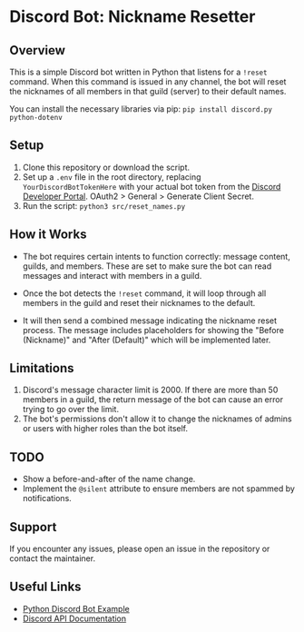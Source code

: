 # Discord Bot: Nickname Resetter

## Overview

This is a simple Discord bot written in Python that listens for a `!reset` command. When this command is issued in any channel, the bot will reset the nicknames of all members in that guild (server) to their default names. 

You can install the necessary libraries via pip:
`pip install discord.py python-dotenv`


## Setup

1. Clone this repository or download the script.
2. Set up a `.env` file in the root directory, replacing `YourDiscordBotTokenHere` with your actual bot token from the [Discord Developer Portal](https://discord.com/developers/applications). OAuth2 > General > Generate Client Secret.
3. Run the script:
`python3 src/reset_names.py`



## How it Works

- The bot requires certain intents to function correctly: message content, guilds, and members. These are set to make sure the bot can read messages and interact with members in a guild.

- Once the bot detects the `!reset` command, it will loop through all members in the guild and reset their nicknames to the default. 

- It will then send a combined message indicating the nickname reset process. The message includes placeholders for showing the "Before (Nickname)" and "After (Default)" which will be implemented later.

## Limitations

1. Discord's message character limit is 2000. If there are more than 50 members in a guild, the return message of the bot can cause an error trying to go over the limit.
2. The bot's permissions don't allow it to change the nicknames of admins or users with higher roles than the bot itself.

## TODO
- Show a before-and-after of the name change.
- Implement the `@silent` attribute to ensure members are not spammed by notifications.

## Support
If you encounter any issues, please open an issue in the repository or contact the maintainer.

## Useful Links
- [Python Discord Bot Example](https://realpython.com/how-to-make-a-discord-bot-python/)
- [Discord API Documentation](https://discordpy.readthedocs.io/en/stable/api.html)

